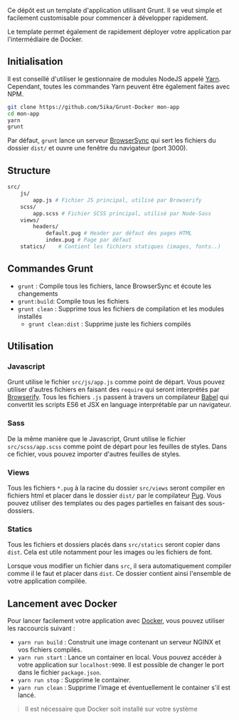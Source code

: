 Ce dépôt est un template d'application utilisant Grunt. Il se veut simple et facilement customisable pour commencer à développer rapidement.

Le template permet également de rapidement déployer votre application par l'intermédiaire de Docker.

## Initialisation

Il est conseillé d'utiliser le gestionnaire de modules NodeJS appelé [Yarn](https://yarnpkg.com/). Cependant, toutes les commandes Yarn peuvent être également faites avec NPM.

```bash
git clone https://github.com/5ika/Grunt-Docker mon-app
cd mon-app
yarn
grunt
```

Par défaut, `grunt` lance un serveur [BrowserSync](https://browsersync.io) qui sert les fichiers du dossier `dist/` et ouvre une fenêtre du navigateur (port 3000).

## Structure

```bash
src/
	js/
		app.js # Fichier JS principal, utilisé par Browserify
	scss/
		app.scss # Fichier SCSS principal, utilisé par Node-Sass
	views/
		headers/
			default.pug	# Header par défaut des pages HTML
			index.pug # Page par défaut
	statics/	# Contient les fichiers statiques (images, fonts..)
```

## Commandes Grunt

- `grunt` : Compile tous les fichiers, lance BrowserSync et écoute les changements
- `grunt:build`: Compile tous les fichiers
- `grunt clean` : Supprime tous les fichiers de compilation et les modules installés
  - `grunt clean:dist` : Supprime juste les fichiers compilés

## Utilisation

### Javascript

Grunt utilise le fichier `src/js/app.js` comme point de départ. Vous pouvez utiliser d'autres fichiers en faisant des `require` qui seront interprétés par [Browserify](http://browserify.org/). Tous les fichiers `.js` passent à travers un compilateur [Babel](https://babeljs.io/) qui convertit les scripts ES6 et JSX en language interprétable par un navigateur.

### Sass

De la même manière que le Javascript, Grunt utilise le fichier `src/scss/app.scss` comme point de départ pour les feuilles de styles. Dans ce fichier, vous pouvez importer d'autres feuilles de styles.

### Views

Tous les fichiers `*.pug` à la racine du dossier `src/views` seront compiler en fichiers html et placer dans le dossier `dist/` par le compilateur [Pug](https://github.com/pugjs/pug). Vous pouvez utiliser des templates ou des pages partielles en faisant des sous-dossiers.

### Statics

Tous les fichiers et dossiers placés dans `src/statics` seront copier dans `dist`. Cela est utile notamment pour les images ou  les fichiers de font.



Lorsque vous modifier un fichier dans `src`, il sera automatiquement compiler comme il le faut et placer dans `dist`. Ce dossier contient ainsi l'ensemble de votre application compilée.

## Lancement avec Docker

Pour lancer facilement votre application avec [Docker](https://www.docker.com/), vous pouvez utiliser les raccourcis suivant :

- `yarn run build` : Construit une image contenant un serveur NGINX et vos fichiers compilés.
- `yarn run start` : Lance un container en local. Vous pouvez accéder à votre application sur `localhost:9090`. Il est possible de changer le port dans le fichier `package.json`.
- `yarn run stop` : Supprime le container.
- `yarn run clean` : Supprime l'image et éventuellement le container s'il est lancé.

> Il est nécessaire que Docker soit installé sur votre système
